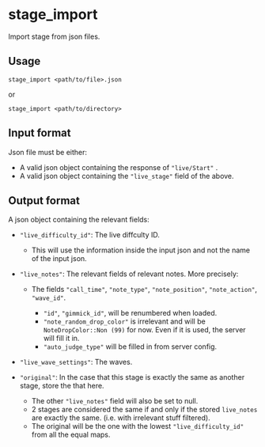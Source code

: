 # stage_import

Import stage from json files.

## Usage
```
stage_import <path/to/file>.json
```
or 
```
stage_import <path/to/directory>
```

## Input format
Json file must be either:

- A valid json object containing the response of `"live/Start"` .
- A valid json object containing the `"live_stage"` field of the above.

## Output format
A json object containing the relevant fields:
- ``"live_difficulty_id"``: The live diffculty ID.

    - This will use the information inside the input json and not the name of the input json.
- ``"live_notes"``: The relevant fields of relevant notes. More precisely:

    - The fields `"call_time"`, `"note_type"`, `"note_position"`, `"note_action"`,  `"wave_id"`.

        - `"id"`, `"gimmick_id"`, will be renumbered when loaded.
        - `"note_random_drop_color"` is irrelevant and will be `NoteDropColor::Non (99)` for now. Even if it is used, the server will fill it in. 
        - `"auto_judge_type"` will be filled in from server config.

- ``"live_wave_settings"``: The waves. 

- ``"original"``: In the case that this stage is exactly the same as another stage, store the that here.

    - The other `"live_notes"` field will also be set to null.
    - 2 stages are considered the same if and only if the stored ``live_notes`` are exactly the same. (i.e. with irrelevant stuff filtered).
    - The original will be the one with the lowest ``"live_difficulty_id"`` from all the equal maps. 


